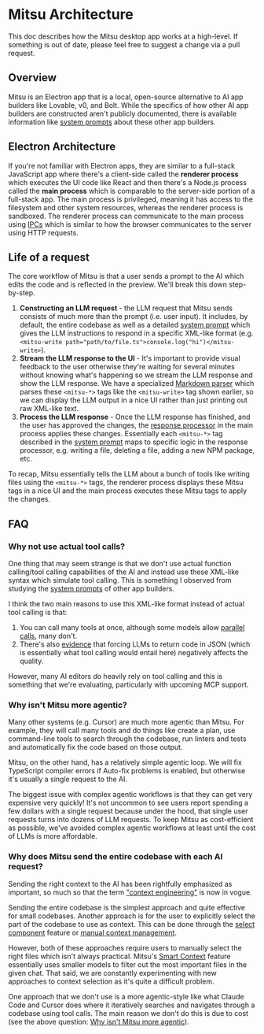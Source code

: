 # Mitsu Architecture

This doc describes how the Mitsu desktop app works at a high-level. If something is out of date, please feel free to suggest a change via a pull request.

## Overview

Mitsu is an Electron app that is a local, open-source alternative to AI app builders like Lovable, v0, and Bolt. While the specifics of how other AI app builders are constructed aren't publicly documented, there is available information like [system prompts](https://github.com/x1xhlol/system-prompts-and-models-of-ai-tools) about these other app builders.

## Electron Architecture

If you're not familiar with Electron apps, they are similar to a full-stack JavaScript app where there's a client-side called the **renderer process** which executes the UI code like React and then there's a Node.js process called the **main process** which is comparable to the server-side portion of a full-stack app. The main process is privileged, meaning it has access to the filesystem and other system resources, whereas the renderer process is sandboxed. The renderer process can communicate to the main process using [IPCs](https://en.wikipedia.org/wiki/Inter-process_communication) which is similar to how the browser communicates to the server using HTTP requests.

## Life of a request

The core workflow of Mitsu is that a user sends a prompt to the AI which edits the code and is reflected in the preview. We'll break this down step-by-step.

1. **Constructing an LLM request** - the LLM request that Mitsu sends consists of much more than the prompt (i.e. user input). It includes, by default, the entire codebase as well as a detailed [system prompt](https://github.com/dyad-sh/dyad/blob/main/src/prompts/system_prompt.ts) which gives the LLM instructions to respond in a specific XML-like format (e.g. `<mitsu-write path="path/to/file.ts">console.log("hi")</mitsu-write>`).
2. **Stream the LLM response to the UI** - It's important to provide visual feedback to the user otherwise they're waiting for several minutes without knowing what's happening so we stream the LLM response and show the LLM response. We have a specialized [Markdown parser](https://github.com/dyad-sh/dyad/blob/main/src/components/chat/DyadMarkdownParser.tsx) which parses these `<mitsu-*>` tags like the `<mitsu-write>` tag shown earlier, so we can display the LLM output in a nice UI rather than just printing out raw XML-like text.
3. **Process the LLM response** - Once the LLM response has finished, and the user has approved the changes, the [response processor](https://github.com/dyad-sh/dyad/blob/main/src/ipc/processors/response_processor.ts) in the main process applies these changes. Essentially each `<mitsu-*>` tag described in the [system prompt](https://github.com/dyad-sh/dyad/blob/main/src/prompts/system_prompt.ts) maps to specific logic in the response processor, e.g. writing a file, deleting a file, adding a new NPM package, etc.

To recap, Mitsu essentially tells the LLM about a bunch of tools like writing files using the `<mitsu-*>` tags, the renderer process displays these Mitsu tags in a nice UI and the main process executes these Mitsu tags to apply the changes.

## FAQ

### Why not use actual tool calls?

One thing that may seem strange is that we don't use actual function calling/tool calling capabilities of the AI and instead use these XML-like syntax which simulate tool calling. This is something I observed from studying the [system prompts](https://github.com/x1xhlol/system-prompts-and-models-of-ai-tools) of other app builders.

I think the two main reasons to use this XML-like format instead of actual tool calling is that:

1. You can call many tools at once, although some models allow [parallel calls](https://platform.openai.com/docs/guides/function-calling/parallel-function-calling#parallel-function-calling), many don't.
2. There's also [evidence](https://aider.chat/2024/08/14/code-in-json.html) that forcing LLMs to return code in JSON (which is essentially what tool calling would entail here) negatively affects the quality.

However, many AI editors _do_ heavily rely on tool calling and this is something that we're evaluating, particularly with upcoming MCP support.

### Why isn't Mitsu more agentic?

Many other systems (e.g. Cursor) are much more agentic than Mitsu. For example, they will call many tools and do things like create a plan, use command-line tools to search through the codebase, run linters and tests and automatically fix the code based on those output.

Mitsu, on the other hand, has a relatively simple agentic loop. We will fix TypeScript compiler errors if Auto-fix problems is enabled, but otherwise it's usually a single request to the AI.

The biggest issue with complex agentic workflows is that they can get very expensive very quickly! It's not uncommon to see users report spending a few dollars with a single request because under the hood, that single user requests turns into dozens of LLM requests. To keep Mitsu as cost-efficient as possible, we've avoided complex agentic workflows at least until the cost of LLMs is more affordable.

### Why does Mitsu send the entire codebase with each AI request?

Sending the right context to the AI has been rightfully emphasized as important, so much so that the term ["context engineering"](https://www.philschmid.de/context-engineering) is now in vogue.

Sending the entire codebase is the simplest approach and quite effective for small codebases. Another approach is for the user to explicitly select the part of the codebase to use as context. This can be done through the [select component](https://www.dyad.sh/docs/releases/0.8.0) feature or [manual context management](https://www.dyad.sh/docs/guides/large-apps#manual-context-management).

However, both of these approaches require users to manually select the right files which isn't always practical. Mitsu's [Smart Context](https://www.dyad.sh/docs/guides/ai-models/pro-modes#smart-context) feature essentially uses smaller models to filter out the most important files in the given chat. That said, we are constantly experimenting with new approaches to context selection as it's quite a difficult problem.

One approach that we don't use is a more agentic-style like what Claude Code and Cursor does where it iteratively searches and navigates through a codebase using tool calls. The main reason we don't do this is due to cost (see the above question: [Why isn't Mitsu more agentic](#why-isnt-mitsu-more-agentic)).
